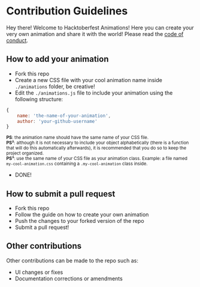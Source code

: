 <!-- @format -->

# Contribution Guidelines

Hey there! Welcome to Hacktoberfest Animations! Here you can create your very own animation and share it with the world! Please read the [code of conduct](https://github.com/NiallEccles/Hacktoberfest-animations/blob/master/CODE_OF_CONDUCT.md).

## How to add your animation

- Fork this repo
- Create a new CSS file with your cool animation name inside `./animations` folder, be creative!
- Edit the `./animations.js` file to include your animation using the following structure:

```js
{
    name: 'the-name-of-your-animation',
    author: 'your-github-username'
}
```

<sub>**PS**: the animation name should have the same name of your CSS file.</sub><br>
<sub>**PS²**: although it is not necessary to include your object alphabetically (there is a function that will do this automatically afterwards), it is recommended that you do so to keep the project organized.</sub><br>
<sub>**PS³**: use the same name of your CSS file as your animation class. Example: a file named `my-cool-animation.css` containing a `.my-cool-animation` class inside.</sub>

- DONE!

## How to submit a pull request

- Fork this repo
- Follow the guide on how to create your own animation
- Push the changes to your forked version of the repo
- Submit a pull request!

## Other contributions

Other contributions can be made to the repo such as:

- UI changes or fixes
- Documentation corrections or amendments
